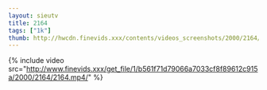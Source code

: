 ```yaml
--- 
layout: sieutv
title: 2164
tags: ["1k"]
thumb: http://hwcdn.finevids.xxx/contents/videos_screenshots/2000/2164/preview.mp4.jpg
---
```

{% include video src="http://www.finevids.xxx/get_file/1/b561f71d79066a7033cf8f89612c915a/2000/2164/2164.mp4/" %} 
